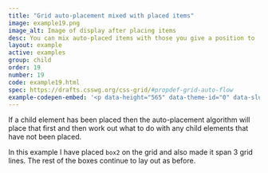 ```yaml
---
title: "Grid auto-placement mixed with placed items"
image: example19.png
image_alt: Image of display after placing items
desc: You can mix auto-placed items with those you give a position to
layout: example
active: examples
group: child
order: 19
number: 19
code: example19.html
spec: https://drafts.csswg.org/css-grid/#propdef-grid-auto-flow
example-codepen-embed: '<p data-height="565" data-theme-id="0" data-slug-hash="eNqmKy" data-default-tab="result" data-user="rachelandrew" class="codepen">See the Pen <a href="http://codepen.io/rachelandrew/pen/eNqmKy/">Grid by Example 19: Auto-placement with a positioned element</a> by rachelandrew (<a href="http://codepen.io/rachelandrew">@rachelandrew</a>) on <a href="http://codepen.io">CodePen</a>.</p>'
---
```


If a child element has been placed then the auto-placement algorithm will place that first and then work out what to do with any child elements that have not been placed.

In this example I have placed `box2` on the grid and also made it span 3 grid lines. The rest of the boxes continue to lay out as before.
